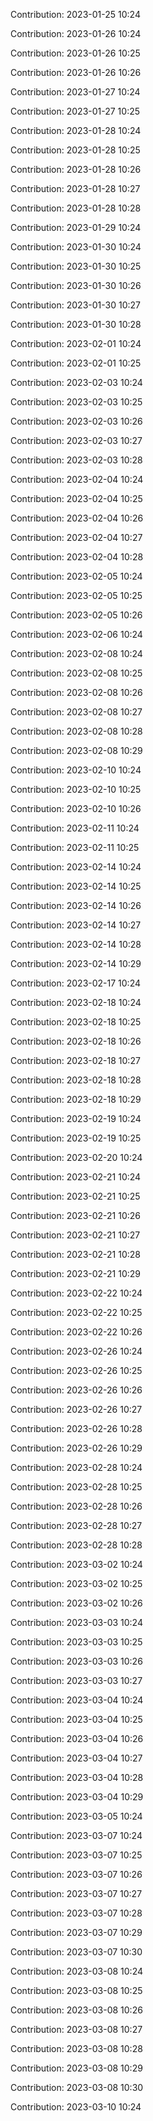 Contribution: 2023-01-25 10:24

Contribution: 2023-01-26 10:24

Contribution: 2023-01-26 10:25

Contribution: 2023-01-26 10:26

Contribution: 2023-01-27 10:24

Contribution: 2023-01-27 10:25

Contribution: 2023-01-28 10:24

Contribution: 2023-01-28 10:25

Contribution: 2023-01-28 10:26

Contribution: 2023-01-28 10:27

Contribution: 2023-01-28 10:28

Contribution: 2023-01-29 10:24

Contribution: 2023-01-30 10:24

Contribution: 2023-01-30 10:25

Contribution: 2023-01-30 10:26

Contribution: 2023-01-30 10:27

Contribution: 2023-01-30 10:28

Contribution: 2023-02-01 10:24

Contribution: 2023-02-01 10:25

Contribution: 2023-02-03 10:24

Contribution: 2023-02-03 10:25

Contribution: 2023-02-03 10:26

Contribution: 2023-02-03 10:27

Contribution: 2023-02-03 10:28

Contribution: 2023-02-04 10:24

Contribution: 2023-02-04 10:25

Contribution: 2023-02-04 10:26

Contribution: 2023-02-04 10:27

Contribution: 2023-02-04 10:28

Contribution: 2023-02-05 10:24

Contribution: 2023-02-05 10:25

Contribution: 2023-02-05 10:26

Contribution: 2023-02-06 10:24

Contribution: 2023-02-08 10:24

Contribution: 2023-02-08 10:25

Contribution: 2023-02-08 10:26

Contribution: 2023-02-08 10:27

Contribution: 2023-02-08 10:28

Contribution: 2023-02-08 10:29

Contribution: 2023-02-10 10:24

Contribution: 2023-02-10 10:25

Contribution: 2023-02-10 10:26

Contribution: 2023-02-11 10:24

Contribution: 2023-02-11 10:25

Contribution: 2023-02-14 10:24

Contribution: 2023-02-14 10:25

Contribution: 2023-02-14 10:26

Contribution: 2023-02-14 10:27

Contribution: 2023-02-14 10:28

Contribution: 2023-02-14 10:29

Contribution: 2023-02-17 10:24

Contribution: 2023-02-18 10:24

Contribution: 2023-02-18 10:25

Contribution: 2023-02-18 10:26

Contribution: 2023-02-18 10:27

Contribution: 2023-02-18 10:28

Contribution: 2023-02-18 10:29

Contribution: 2023-02-19 10:24

Contribution: 2023-02-19 10:25

Contribution: 2023-02-20 10:24

Contribution: 2023-02-21 10:24

Contribution: 2023-02-21 10:25

Contribution: 2023-02-21 10:26

Contribution: 2023-02-21 10:27

Contribution: 2023-02-21 10:28

Contribution: 2023-02-21 10:29

Contribution: 2023-02-22 10:24

Contribution: 2023-02-22 10:25

Contribution: 2023-02-22 10:26

Contribution: 2023-02-26 10:24

Contribution: 2023-02-26 10:25

Contribution: 2023-02-26 10:26

Contribution: 2023-02-26 10:27

Contribution: 2023-02-26 10:28

Contribution: 2023-02-26 10:29

Contribution: 2023-02-28 10:24

Contribution: 2023-02-28 10:25

Contribution: 2023-02-28 10:26

Contribution: 2023-02-28 10:27

Contribution: 2023-02-28 10:28

Contribution: 2023-03-02 10:24

Contribution: 2023-03-02 10:25

Contribution: 2023-03-02 10:26

Contribution: 2023-03-03 10:24

Contribution: 2023-03-03 10:25

Contribution: 2023-03-03 10:26

Contribution: 2023-03-03 10:27

Contribution: 2023-03-04 10:24

Contribution: 2023-03-04 10:25

Contribution: 2023-03-04 10:26

Contribution: 2023-03-04 10:27

Contribution: 2023-03-04 10:28

Contribution: 2023-03-04 10:29

Contribution: 2023-03-05 10:24

Contribution: 2023-03-07 10:24

Contribution: 2023-03-07 10:25

Contribution: 2023-03-07 10:26

Contribution: 2023-03-07 10:27

Contribution: 2023-03-07 10:28

Contribution: 2023-03-07 10:29

Contribution: 2023-03-07 10:30

Contribution: 2023-03-08 10:24

Contribution: 2023-03-08 10:25

Contribution: 2023-03-08 10:26

Contribution: 2023-03-08 10:27

Contribution: 2023-03-08 10:28

Contribution: 2023-03-08 10:29

Contribution: 2023-03-08 10:30

Contribution: 2023-03-10 10:24

